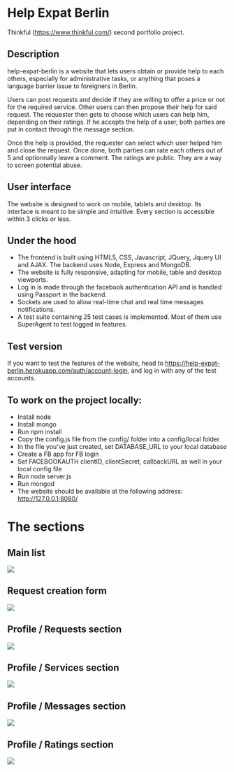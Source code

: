 # Help Expat Berlin

Thinkful (https://www.thinkful.com/) second portfolio project.

## Description
help-expat-berlin is a website that lets users obtain or provide help to each others, especially for administrative
tasks, or anything that poses a language barrier issue to foreigners in Berlin.

Users can post requests and decide if they are willing to offer a price or not for the required service. Other users
can then propose their help for said request. The requester then gets to choose which users can help him, depending on
their ratings. If he accepts the help of a user, both parties are put in contact through the message section.

Once the help is provided, the requester can select which user helped him and close the request. Once done, both parties
can rate each others out of 5 and optionnally leave a comment.
The ratings are public. They are a way to screen potential abuse.

## User interface

The website is designed to work on mobile, tablets and desktop. Its interface is meant to be simple and intuitive. Every
section is accessible within 3 clicks or less.

## Under the hood

* The frontend is built using HTML5, CSS, Javascript, JQuery, Jquery UI and AJAX. The backend uses Node, Express and MongoDB.
* The website is fully responsive, adapting for mobile, table and desktop viewports.
* Log in is made through the facebook authentication API and is handled using Passport in the backend.
* Sockets are used to allow real-time chat and real time messages notifications.
* A test suite containing 25 test cases is implemented. Most of them use SuperAgent to test logged in features.

## Test version

If you want to test the features of the website, head to https://help-expat-berlin.herokuapp.com/auth/account-login,
and log in with any of the test accounts.


## To work on the project locally:
* Install node
* Install mongo
* Run npm install
* Copy the config.js file from the config/ folder into a config/local folder
* In the file you've just created, set DATABASE_URL to your local database
* Create a FB app for FB login
* Set FACEBOOKAUTH clientID, clientSecret, callbackURL as well in your local config file
* Run node server.js
* Run mongod
* The website should be available at the following address: http://127.0.0.1:8080/

# The sections

## Main list

<img src="https://content.screencast.com/users/zeroots/folders/Jing/media/b4fadfb4-360f-468a-b342-997fc9085126/2017-04-04_2222.png" />

## Request creation form

<img src="https://content.screencast.com/users/zeroots/folders/Jing/media/79e45c5c-9308-412d-a38f-c5c4c77a363b/2017-04-04_2225.png" />

## Profile / Requests section

<img src="https://content.screencast.com/users/zeroots/folders/Jing/media/61c73e0e-43f5-499a-95e7-b550dbb1f392/2017-04-04_2226.png" />

## Profile / Services section

<img src="https://content.screencast.com/users/zeroots/folders/Jing/media/d76e5fd6-8793-4887-8614-c1ac73c65396/2017-04-04_2228.png" />

## Profile / Messages section

<img src="https://content.screencast.com/users/zeroots/folders/Jing/media/9ece2834-2ec5-4aff-bc9e-d4c3d396e4d9/2017-04-04_2229.png" />

## Profile / Ratings section

<img src="https://content.screencast.com/users/zeroots/folders/Jing/media/0c2e5585-12ff-41ae-b241-22f82941dc9a/2017-04-04_2230.png" />